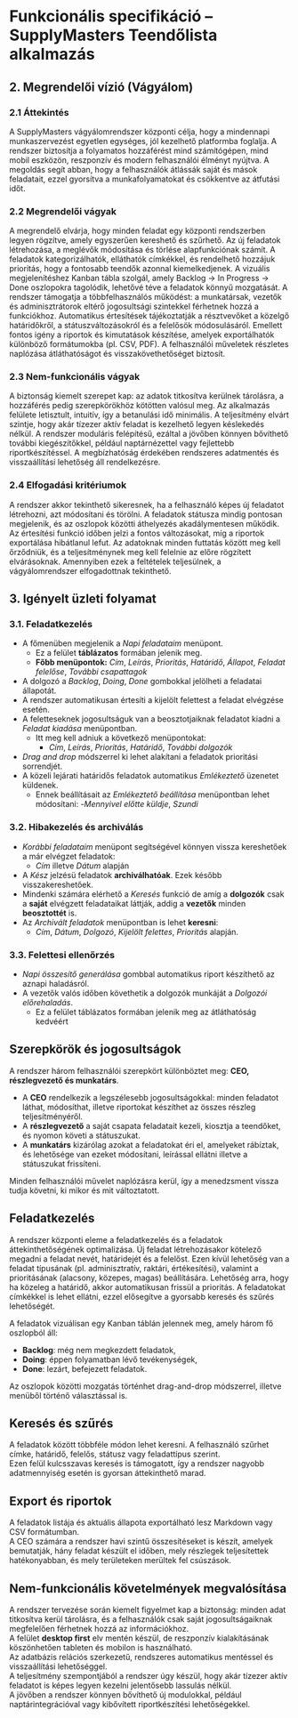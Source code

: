 # Funkcionális specifikáció – SupplyMasters Teendőlista alkalmazás

## 2. Megrendelői vízió (Vágyálom)
### 2.1 Áttekintés

A SupplyMasters vágyálomrendszer központi célja, hogy a mindennapi munkaszervezést egyetlen egységes, jól kezelhető platformba foglalja. A rendszer biztosítja a folyamatos hozzáférést mind számítógépen, mind mobil eszközön, reszponzív és modern felhasználói élményt nyújtva. A megoldás segít abban, hogy a felhasználók átlássák saját és mások feladatait, ezzel gyorsítva a munkafolyamatokat és csökkentve az átfutási időt.

### 2.2 Megrendelői vágyak

A megrendelő elvárja, hogy minden feladat egy központi rendszerben legyen rögzítve, amely egyszerűen kereshető és szűrhető. Az új feladatok létrehozása, a meglévők módosítása és törlése alapfunkciónak számít. A feladatok kategorizálhatók, elláthatók címkékkel, és rendelhető hozzájuk prioritás, hogy a fontosabb teendők azonnal kiemelkedjenek.
A vizuális megjelenítéshez Kanban tábla szolgál, amely Backlog → In Progress → Done oszlopokra tagolódik, lehetővé téve a feladatok könnyű mozgatását.
A rendszer támogatja a többfelhasználós működést: a munkatársak, vezetők és adminisztrátorok eltérő jogosultsági szintekkel férhetnek hozzá a funkciókhoz. Automatikus értesítések tájékoztatják a résztvevőket a közelgő határidőkről, a státuszváltozásokról és a felelősök módosulásáról.
Emellett fontos igény a riportok és kimutatások készítése, amelyek exportálhatók különböző formátumokba (pl. CSV, PDF). A felhasználói műveletek részletes naplózása átláthatóságot és visszakövethetőséget biztosít.

### 2.3 Nem-funkcionális vágyak

A biztonság kiemelt szerepet kap: az adatok titkosítva kerülnek tárolásra, a hozzáférés pedig szerepkörökhöz kötötten valósul meg. Az alkalmazás felülete letisztult, intuitív, így a betanulási idő minimális.
A teljesítmény elvárt szintje, hogy akár tízezer aktív feladat is kezelhető legyen késlekedés nélkül. A rendszer moduláris felépítésű, ezáltal a jövőben könnyen bővíthető további kiegészítőkkel, például naptárnézettel vagy fejlettebb riportkészítéssel. A megbízhatóság érdekében rendszeres adatmentés és visszaállítási lehetőség áll rendelkezésre.

### 2.4 Elfogadási kritériumok

A rendszer akkor tekinthető sikeresnek, ha a felhasználó képes új feladatot létrehozni, azt módosítani és törölni. A feladatok státusza mindig pontosan megjelenik, és az oszlopok közötti áthelyezés akadálymentesen működik. Az értesítési funkció időben jelzi a fontos változásokat, míg a riportok exportálása hibátlanul lefut.
Az adatoknak minden futtatás között meg kell őrződniük, és a teljesítménynek meg kell felelnie az előre rögzített elvárásoknak. Amennyiben ezek a feltételek teljesülnek, a vágyálomrendszer elfogadottnak tekinthető.

## 3. Igényelt üzleti folyamat

### 3.1. Feladatkezelés ###
- A főmenüben megjelenik a *Napi feladataim* menüpont.
    - Ez a felület **táblázatos** formában jelenik meg.
    - **Főbb menüpontok:** *Cím*, *Leírás*, *Prioritás*, *Határidő*, *Állapot*, *Feladat felelőse*, *További csapattagok*
- A dolgozó a *Backlog*, *Doing*, *Done* gombokkal jelölheti a feladatai állapotát.
- A rendszer automatikusan értesíti a kijelölt felettest a feladat elvégzése esetén.
- A feletteseknek jogosultságuk van a beosztotjaiknak feladatot kiadni a *Feladat kiadása* menüpontban.
    - Itt meg kell adniuk a következő menüpontokat:
        - *Cím*, *Leírás*, *Prioritás*, *Határidő*, *További dolgozók*
- *Drag and drop* módszerrel ki lehet alakítani a feladatok prioritási sorrendjét.
- A közeli lejárati határidős feladatok automatikus *Emlékeztető* üzenetet küldenek.
    - Ennek beállításait az *Emlékeztető beállítása* menüpontban lehet módosítani:
     -*Mennyivel előtte küldje*, *Szundi*

### 3.2. Hibakezelés és archiválás ###
- *Korábbi feladataim* menüpont segítségével könnyen vissza kereshetőek a már elvégzet feladatok:
    - *Cím* illetve *Dátum* alapján
- A *Kész* jelzésü feladatok **archiválhatóak**. Ezek később visszakereshetőek.
- Mindenki számára elérhető a *Keresés* funkció de amíg a **dolgozók** csak a **saját** elvégzett feladataikat láttják, addig a **vezetők** minden **beosztottét** is.
- Az *Archivált feladatok* menüpontban is lehet **keresni**:
    - *Cím*, *Dátum*, *Dolgozó*, *Kijelölt felettes*, *Prioritás* alapján.

### 3.3. Felettesi ellenőrzés ###
- *Napi összesítő generálása* gombbal automatikus riport készíthető az aznapi haladásról.
- A vezetők valós időben követhetik a dolgozók munkáját a *Dolgozói előrehaladás*.
    - Ez a felület táblázatos formában jelenik meg az átláthatóság kedvéért


## Szerepkörök és jogosultságok

A rendszer három felhasználói szerepkört különböztet meg: **CEO, részlegvezető és munkatárs**.

- A **CEO** rendelkezik a legszélesebb jogosultságokkal: minden feladatot láthat, módosíthat, illetve riportokat készíthet az összes részleg teljesítményéről.
- A **részlegvezető** a saját csapata feladatait kezeli, kiosztja a teendőket, és nyomon követi a státuszukat.
- A **munkatárs** kizárólag azokat a feladatokat éri el, amelyeket rábíztak, és lehetősége van ezeket módosítani, leírással ellátni illetve a státuszukat frissíteni.

Minden felhasználói művelet naplózásra kerül, így a menedzsment vissza tudja követni, ki mikor és mit változtatott.

## Feladatkezelés

A rendszer központi eleme a feladatkezelés és a feladatok áttekinthetőségének optimalizása. Új feladat létrehozásakor kötelező megadni a feladat nevét, határidejét és a felelőst. Ezen kívül lehetőség van a feladat típusának (pl. adminisztratív, raktári, értékesítési), valamint a prioritásának (alacsony, közepes, magas) beállítására. Lehetőség arra, hogy ha közeleg a határidő, akkor automatikusan frissül a prioritás.
A feladatokat címkékkel is lehet ellátni, ezzel elősegítve a gyorsabb keresés és szűrés lehetőségét.

A feladatok vizuálisan egy Kanban táblán jelennek meg, amely három fő oszlopból áll:  

- **Backlog**: még nem megkezdett feladatok,  
- **Doing**: éppen folyamatban lévő tevékenységek,  
- **Done**: lezárt, befejezett feladatok.  

Az oszlopok közötti mozgatás történhet drag-and-drop módszerrel, illetve menüből történő választással is.

## Keresés és szűrés

A feladatok között többféle módon lehet keresni. A felhasználó szűrhet címke, határidő, felelős, státusz vagy feladattípus szerint.  
Ezen felül kulcsszavas keresés is támogatott, így a rendszer nagyobb adatmennyiség esetén is gyorsan áttekinthető marad.

## Export és riportok

A feladatok listája és aktuális állapota exportálható lesz Markdown vagy CSV formátumban.  
A CEO számára a rendszer havi szintű összesítéseket is készít, amelyek bemutatják,
hány feladat készült el időben, mely részlegek teljesítettek hatékonyabban,
és mely területeken merültek fel csúszások.

## Nem-funkcionális követelmények megvalósítása

A rendszer tervezése során kiemelt figyelmet kap a biztonság: minden adat titkosítva kerül tárolásra,
és a felhasználók csak saját jogosultságaiknak megfelelően férhetnek hozzá az információkhoz.  
A felület **desktop first** elv mentén készül, de reszponzív kialakításának köszönhetően tableten és mobilon is használható.  
Az adatbázis relációs szerkezetű, rendszeres automatikus mentéssel és visszaállítási lehetőséggel.  
A teljesítmény szempontjából a rendszer úgy készül, hogy akár tízezer aktív feladatot is képes legyen kezelni
jelentősebb lassulás nélkül.  
A jövőben a rendszer könnyen bővíthető új modulokkal, például naptárintegrációval vagy kibővített riportkészítési lehetőségekkel.  
